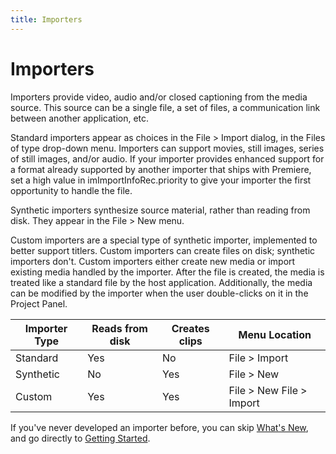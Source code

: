 ```yaml
---
title: Importers
---
```

# Importers

Importers provide video, audio and/or closed captioning from the media source. This source can be a single file, a set of files, a communication link between another application, etc.

Standard importers appear as choices in the File > Import dialog, in the Files of type drop-down menu. Importers can support movies, still images, series of still images, and/or audio. If your importer provides enhanced support for a format already supported by another importer that ships with Premiere, set a high value in imImportInfoRec.priority to give your importer the first opportunity to handle the file.

Synthetic importers synthesize source material, rather than reading from disk. They appear in the File > New menu.

Custom importers are a special type of synthetic importer, implemented to better support titlers. Custom importers can create files on disk; synthetic importers don't. Custom importers either create new media or import existing media handled by the importer. After the file is created, the media is treated like a standard file by the host application. Additionally, the media can be modified by the importer when the user double-clicks on it in the Project Panel.

| Importer Type | Reads from disk | Creates clips |      Menu Location       |
| ------------- | --------------- | ------------- | ------------------------ |
| Standard      | Yes             | No            | File > Import            |
| Synthetic     | No              | Yes           | File > New               |
| Custom        | Yes             | Yes           | File > New File > Import |

If you've never developed an importer before, you can skip [What's New](../whats-new), and go directly to [Getting Started](../getting-started).
